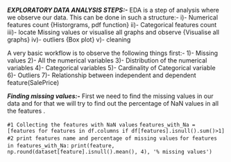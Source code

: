 ***EXPLORATORY DATA ANALYSIS STEPS:-***
EDA is a step of analysis where we observe our data. This can be done in such a structure:- i)- Numerical features count {Historgrams, pdf function}
ii)- Categorical features count 
iii)-  locate Missing values or visualise all graphs and observe {Visualise all graphs}
iv)- outliers {Box plot}
v)- cleaning 


A very basic workflow is to observe the following things first:-
1)- Missing values
2)- All the numerical variables 
3)- Distribution of the numerical variables 
4)- Categorical variables
5)- Cardinality of Categorical variable 
6)- Outliers
7)- Relationship between independent and dependent feature(SalePrice)


***Finding missing values:-*** 
First we need to find the missing values in our data and for that we will try to find out the percentage of NaN values in all the features . 

`#1 Collecting the features with NaN values`
`features_with_Na = [features for features in df.columns if df[features].isnull().sum()>1]`
`#2 print features name and percentage of missing values`
`for features in features_with_Na:`
	`print(feature, np.round(dataset[feature].isnull().mean(), 4), '% missing values')`
